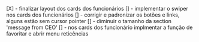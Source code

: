 [X] - finalizar layout dos cards dos funcionários
[] - implementar o swiper nos cards dos funcionários
[] - corrigir e padronizar os botões e links, alguns estão sem cursor pointer
[] - diminuir o tamanho da section 'message from CEO'
[] - nos cards dos funcionário implmentar a função de favoritar e abrir menu reticências